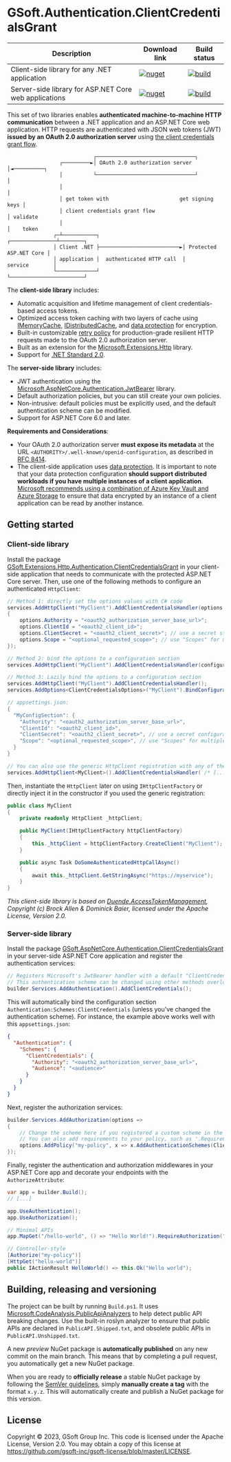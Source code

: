 # GSoft.Authentication.ClientCredentialsGrant

| Description                                           | Download link                                                                                                                                                                                                      | Build status                                                                                                                                                                                                                                                        |
|-------------------------------------------------------|--------------------------------------------------------------------------------------------------------------------------------------------------------------------------------------------------------------------|---------------------------------------------------------------------------------------------------------------------------------------------------------------------------------------------------------------------------------------------------------------------|
| Client-side library for any .NET application          | [![nuget](https://img.shields.io/nuget/v/GSoft.Extensions.Http.Authentication.ClientCredentialsGrant.svg?logo=nuget)](https://www.nuget.org/packages/GSoft.Extensions.Http.Authentication.ClientCredentialsGrant/) | [![build](https://img.shields.io/github/actions/workflow/status/gsoft-inc/gsoft-authentication-clientcredentialsgrant/publish.yml?logo=github&branch=main)](https://github.com/gsoft-inc/gsoft-authentication-clientcredentialsgrant/actions/workflows/publish.yml) |
| Server-side library for ASP.NET Core web applications | [![nuget](https://img.shields.io/nuget/v/GSoft.AspNetCore.Authentication.ClientCredentialsGrant.svg?logo=nuget)](https://www.nuget.org/packages/GSoft.AspNetCore.Authentication.ClientCredentialsGrant/)           | [![build](https://img.shields.io/github/actions/workflow/status/gsoft-inc/gsoft-authentication-clientcredentialsgrant/publish.yml?logo=github&branch=main)](https://github.com/gsoft-inc/gsoft-authentication-clientcredentialsgrant/actions/workflows/publish.yml) |

This set of two libraries enables **authenticated machine-to-machine HTTP communication** between a .NET application and an ASP.NET Core web application.
HTTP requests are authenticated with JSON web tokens (JWT) **issued by an OAuth 2.0 authorization server** using [the client credentials grant flow](https://www.rfc-editor.org/rfc/rfc6749#section-4.4).

```
                            ┌────────────────────────────────┐
                 ┌─────────►│ OAuth 2.0 authorization server │◄──────────┐
                 │          └────────────────────────────────┘           │
                 │                                                       │
                 │ get token with                       get signing keys │
                 │ client credentials grant flow                         │ validate
                 │                                                       │    token
               ┌─┴───────────┐                           ┌───────────────┴────────┐
               │ Client .NET ├──────────────────────────►│ Protected ASP.NET Core │
               │ application │  authenticated HTTP call  │         service        │
               └─────────────┘                           └────────────────────────┘
```

The **client-side library** includes:

* Automatic acquisition and lifetime management of client credentials-based access tokens.
* Optimized access token caching with two layers of cache using [IMemoryCache](https://learn.microsoft.com/en-us/aspnet/core/performance/caching/memory), [IDistributedCache](https://learn.microsoft.com/en-us/aspnet/core/performance/caching/distributed), and [data protection](https://learn.microsoft.com/en-us/aspnet/core/security/data-protection/introduction) for encryption.
* Built-in customizable [retry policy](https://learn.microsoft.com/en-us/dotnet/architecture/microservices/implement-resilient-applications/implement-http-call-retries-exponential-backoff-polly) for production-grade resilient HTTP requests made to the OAuth 2.0 authorization server.
* Built as an extension for the [Microsoft.Extensions.Http](https://www.nuget.org/packages/Microsoft.Extensions.Http/) library.
* Support for [.NET Standard 2.0](https://learn.microsoft.com/en-us/dotnet/standard/net-standard?tabs=net-standard-2-0).

The **server-side library** includes:

* JWT authentication using the [Microsoft.AspNetCore.Authentication.JwtBearer](https://www.nuget.org/packages/Microsoft.AspNetCore.Authentication.JwtBearer) library.
* Default authorization policies, but you can still create your own policies.
* Non-intrusive: default policies must be explicitly used, and the default authentication scheme can be modified.
* Support for ASP.NET Core 6.0 and later.

**Requirements and Considerations**:

* Your OAuth 2.0 authorization server **must expose its metadata** at the URL `<AUTHORITY>/.well-known/openid-configuration`, as described in [RFC 8414](https://www.rfc-editor.org/rfc/rfc8414.html#section-3).
* The client-side application uses [data protection](https://learn.microsoft.com/en-us/aspnet/core/security/data-protection/introduction). It is important to note that your data protection configuration **should support distributed workloads if you have multiple instances of a client application**. [Microsoft recommends using a combination of Azure Key Vault and Azure Storage](https://learn.microsoft.com/en-us/aspnet/core/security/data-protection/configuration/overview) to ensure that data encrypted by an instance of a client application can be read by another instance.


## Getting started

### Client-side library

Install the package [GSoft.Extensions.Http.Authentication.ClientCredentialsGrant](https://www.nuget.org/packages/GSoft.Extensions.Http.Authentication.ClientCredentialsGrant/) in your client-side application
that needs to communicate with the protected ASP.NET Core server. Then, use one of the following methods to configure an authenticated `HttpClient`:

```csharp
// Method 1: directly set the options values with C# code
services.AddHttpClient("MyClient").AddClientCredentialsHandler(options =>
{
    options.Authority = "<oauth2_authorization_server_base_url>";
    options.ClientId = "<oauth2_client_id>";
    options.ClientSecret = "<oauth2_client_secret>"; // use a secret store instead of hardcoding the value
    options.Scope = "<optional_requested_scope>"; // use "Scopes" for multiple values
});

// Method 2: bind the options to a configuration section
services.AddHttpClient("MyClient").AddClientCredentialsHandler(configuration.GetRequiredSection("MyConfigSection").Bind);

// Method 3: Lazily bind the options to a configuration section
services.AddHttpClient("MyClient").AddClientCredentialsHandler();
services.AddOptions<ClientCredentialsOptions>("MyClient").BindConfiguration(configSectionPath: "MyConfigSection");

// appsettings.json:
{
  "MyConfigSection": {
    "Authority": "<oauth2_authorization_server_base_url>",
    "ClientId": "<oauth2_client_id>",
    "ClientSecret": "<oauth2_client_secret>", // use a secret configuration provider instead of hardcoding the value
    "Scope": "<optional_requested_scope>", // use "Scopes" for multiple values
  }
}

// You can also use the generic HttpClient registration with any of these methods:
services.AddHttpClient<MyClient>().AddClientCredentialsHandler( /* [...] */);
```

Then, instantiate the `HttpClient` later on using `IHttpClientFactory` or directly inject it in the constructor if you used the generic registration:

```csharp
public class MyClient
{
    private readonly HttpClient _httpClient;

    public MyClient(IHttpClientFactory httpClientFactory)
    {
        this._httpClient = httpClientFactory.CreateClient("MyClient");
    }

    public async Task DoSomeAuthenticatedHttpCallAsync()
    {
        await this._httpClient.GetStringAsync("https://myservice");
    }
}
```

_This client-side library is based on [Duende.AccessTokenManagement](https://github.com/DuendeSoftware/Duende.AccessTokenManagement/tree/1.1.0), Copyright (c) Brock Allen & Dominick Baier, licensed under the Apache License, Version 2.0._


### Server-side library

Install the package [GSoft.AspNetCore.Authentication.ClientCredentialsGrant](https://www.nuget.org/packages/GSoft.AspNetCore.Authentication.ClientCredentialsGrant/) in your server-side ASP.NET Core application and register the authentication services:

```csharp
// Registers Microsoft's JwtBearer handler with a default "ClientCredentials" authentication scheme.
// This authentication scheme can be changed using other methods overloads.
builder.Services.AddAuthentication().AddClientCredentials();
```

This will automatically bind the configuration section `Authentication:Schemes:ClientCredentials` (unless you've changed the authentication scheme).
For instance, the example above works well with this `appsettings.json`:

```json
{
  "Authentication": {
    "Schemes": {
      "ClientCredentials": {
        "Authority": "<oauth2_authorization_server_base_url>",
        "Audience": "<audience>"
      }
    }
  }
}
```

Next, register the authorization services:

```csharp
builder.Services.AddAuthorization(options =>
{
    // Change the scheme here if you registered a custom scheme in the authentication services.
    // You can also add requirements to your policy, such as '.RequireClaim("name", "value", ["values"])'.
    options.AddPolicy("my-policy", x => x.AddAuthenticationSchemes(ClientCredentialsDefaults.AuthenticationScheme).RequireAuthenticatedUser());
});
```

Finally, register the authentication and authorization middlewares in your ASP.NET Core app and decorate your endpoints with the `AuthorizeAttribute`:

```csharp
var app = builder.Build();
// [...]

app.UseAuthentication();
app.UseAuthorization();

// Minimal APIs
app.MapGet("/hello-world", () => "Hello World!").RequireAuthorization("my-policy");

// Controller-style
[Authorize("my-policy")]
[HttpGet("hello-world")]
public IActionResult HelloWorld() => this.Ok("Hello world");
```


## Building, releasing and versioning

The project can be built by running `Build.ps1`. It uses [Microsoft.CodeAnalysis.PublicApiAnalyzers](https://github.com/dotnet/roslyn-analyzers/blob/main/src/PublicApiAnalyzers/PublicApiAnalyzers.Help.md) to help detect public API breaking changes. Use the built-in roslyn analyzer to ensure that public APIs are declared in `PublicAPI.Shipped.txt`, and obsolete public APIs in `PublicAPI.Unshipped.txt`.

A new *preview* NuGet package is **automatically published** on any new commit on the main branch. This means that by completing a pull request, you automatically get a new NuGet package.

When you are ready to **officially release** a stable NuGet package by following the [SemVer guidelines](https://semver.org/), simply **manually create a tag** with the format `x.y.z`. This will automatically create and publish a NuGet package for this version.

## License

Copyright © 2023, GSoft Group Inc. This code is licensed under the Apache License, Version 2.0. You may obtain a copy of this license at https://github.com/gsoft-inc/gsoft-license/blob/master/LICENSE.
